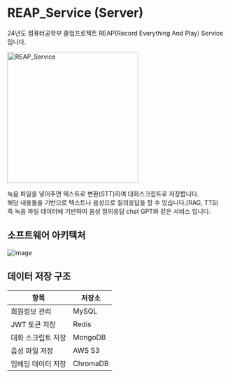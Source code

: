 # REAP_Service (Server)
24년도 컴퓨터공학부 졸업프로젝트 REAP(Record Everything And Play) Service 입니다.
<br>

<img src="https://github.com/user-attachments/assets/70bae643-3baf-4dd6-8de0-c594de86a414" alt="REAP_Service" width="300">


녹음 파일을 넣어주면 텍스트로 변환(STT)하여 대화스크립트로 저장합니다.<br>
해당 내용들을 기반으로 텍스트나 음성으로 질의응답을 할 수 있습니다.(RAG, TTS)<br>
즉 녹음 파일 데이터에 기반하여 음성 질의응답 chat GPT와 같은 서비스 입니다.

## 소프트웨어 아키텍처
![image](https://github.com/user-attachments/assets/9a549bbf-e677-4c45-9f09-e2b39a8359cc)

## 데이터 저장 구조

| 항목              | 저장소          |
|-------------------|-----------------|
| 회원정보 관리      | MySQL          |
| JWT 토큰 저장     | Redis          |
| 대화 스크립트 저장 | MongoDB        |
| 음성 파일 저장     | AWS S3         |
| 임베딩 데이터 저장 | ChromaDB       |
